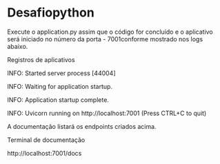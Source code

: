 # Desafiopython


Execute o application.py assim que o código for concluído e o aplicativo será iniciado no número da porta - 7001conforme mostrado nos logs abaixo.

Registros de aplicativos


INFO:     Started server process [44004]

INFO:     Waiting for application startup.

INFO:     Application startup complete.

INFO:     Uvicorn running on http://localhost:7001 (Press CTRL+C to quit)


A documentação listará os endpoints criados acima.

Terminal de documentação

http://localhost:7001/docs
